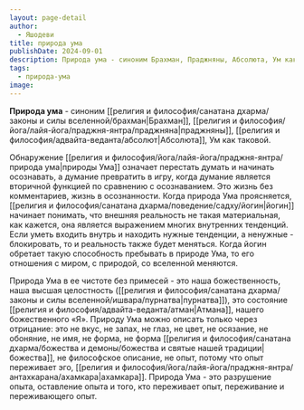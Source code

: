 ```yaml
---
layout: page-detail
author:
  - Яшодеви
title: природа ума
publishDate: 2024-09-01
description: Природа ума - синоним Брахман, Праджняны, Абсолюта, Ум как таковой.
tags:
  - природа-ума
image:
---
```

**Природа ума** - синоним [[религия и философия/санатана дхарма/законы и силы вселенной/брахман|Брахман]], [[религия и философия/йога/лайя-йога/праджня-янтра/праджняна|праджняны]], [[религия и философия/адвайта-веданта/абсолют|Абсолюта]], Ум как таковой.

Обнаружение [[религия и философия/йога/лайя-йога/праджня-янтра/природа ума|природы Ума]] означает перестать думать и начинать осознавать, а думание превратить в игру, когда думание является вторичной функцией по сравнению с осознаванием. Это жизнь без комментариев, жизнь в осознанности. Когда природа Ума проясняется, [[религия и философия/санатана дхарма/поведение/садху/йогин|йогин]] начинает понимать, что внешняя реальность не такая материальная, как кажется, она является выражением многих внутренних тенденций. Если уметь входить внутрь и находить нужные тенденции, а ненужные - блокировать, то и реальность также будет меняться. Когда йогин обретает такую способность пребывать в природе Ума, то его отношения с миром, с природой, со вселенной меняются. 

Природа Ума в ее чистоте без примесей - это наша божественность, наша высшая целостность ([[религия и философия/санатана дхарма/законы и силы вселенной/ишвара/пурнатва|пурнатва]]), это состояние [[религия и философия/адвайта-веданта/атман|Атмана]], нашего божественного «Я». Природу Ума можно описать только через отрицание: это не вкус, не запах, не глаз, не цвет, не осязание, не обоняние, не имя, не форма, не форма [[религия и философия/санатана дхарма/божества и демоны/божества и святые нашей традиции|божества]], не философское описание, не опыт, потому что опыт переживает эго, [[религия и философия/йога/лайя-йога/праджня-янтра/антахкарана/ахамкара|ахамкара]]. Природа Ума - это разрушение опыта, оставление опыта и того, кто переживает опыт, переживание и переживающего опыт.

